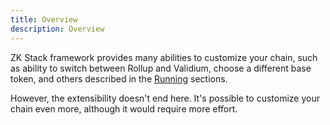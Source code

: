 ```yaml
---
title: Overview
description: Overview
---
```


ZK Stack framework provides many abilities to customize your chain, such as ability to switch between Rollup and Validium, choose a different base
token, and others described in the [Running](/zk-stack/running) sections.

However, the extensibility doesn't end here. It's possible to customize your chain even more, although it would require more effort.
